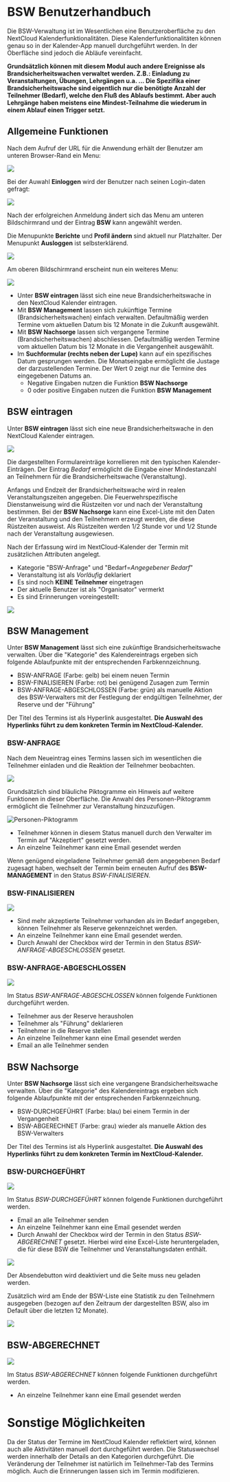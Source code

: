 # BSW Benutzerhandbuch
Die BSW-Verwaltung ist im Wesentlichen eine Benutzeroberfläche zu den NextCloud Kalenderfunktionalitäten.
Diese Kalenderfunktionalitäten können genau so in der Kalender-App manuell durchgeführt werden. In der Oberfläche sind jedoch die Abläufe vereinfacht.

**Grundsätzlich können mit diesem Modul auch andere Ereignisse als Brandsicherheitswachen verwaltet werden. Z.B.: Einladung zu Veranstaltungen, Übungen, Lehrgängen u.a. ... 
Die Spezifika einer Brandsicherheitswache sind eigentlich nur die benötigte Anzahl der Teilnehmer (Bedarf), welche den Fluß des Ablaufs bestimmt. Aber auch Lehrgänge haben meistens eine Mindest-Teilnahme die wiederum in einem Ablauf einen Trigger setzt.**

## Allgemeine Funktionen
Nach dem Aufruf der URL für die Anwendung erhält der Benutzer am unteren Browser-Rand ein Menu:

![](screenshots/Bildschirmfoto_2020-10-06_um_22.29.08.png)

Bei der Auwahl **Einloggen** wird der Benutzer nach seinen Login-daten gefragt:

![](screenshots/Bildschirmfoto%202020-10-06%20um%2022.31.35.png)

Nach der erfolgreichen Anmeldung ändert sich das Menu am unteren Bildschirmrand und der Eintrag **BSW** kann angewählt werden. 

Die Menupunkte **Berichte** und **Profil ändern** sind aktuell nur Platzhalter. 
Der Menupunkt **Ausloggen** ist selbsterklärend.

![](screenshots/Bildschirmfoto%202020-10-06%20um%2022.34.41.png)

Am oberen Bildschirmrand erscheint nun ein weiteres Menu:

![](screenshots/Bildschirmfoto%202020-10-06%20um%2022.36.40.png)

* Unter **BSW eintragen** lässt sich eine neue Brandsicherheitswache in den NextCloud Kalender eintragen.
* Mit **BSW Management** lassen sich zukünftige Termine (Brandsicherheitswachen) einfach verwalten. Defaultmäßig werden Termine vom aktuellen Datum bis 12 Monate in die Zukunft ausgewählt.
* Mit **BSW Nachsorge** lassen sich vergangene Termine (Brandsicherheitswachen) abschliessen. Defaultmäßig werden Termine vom aktuellen Datum bis 12 Monate in die Vergangenheit ausgewählt.
* Im **Suchformular (rechts neben der Lupe)** kann auf ein spezifisches Datum gesprungen werden. Die Monatseingabe ermöglicht die Justage der darzustellenden Termine. Der Wert 0 zeigt nur die Termine des eingegebenen Datums an. 
	* Negative Eingaben nutzen die Funktion **BSW Nachsorge**
	* 0 oder positive Eingaben nutzen die Funktion **BSW Management**

## BSW eintragen
Unter **BSW eintragen** lässt sich eine neue Brandsicherheitswache in den NextCloud Kalender eintragen.

![](screenshots/Bildschirmfoto%202020-10-06%20um%2022.56.21.png)

Die dargestellten Formulareinträge korrellieren mit den typischen Kalender-Einträgen.
Der Eintrag *Bedarf* ermöglicht die Eingabe einer Mindestanzahl an Teilnehmern für die Brandsicherheitswache (Veranstaltung).

Anfangs und Endzeit der Brandsicherheitswache wird in realen Veranstaltungszeiten angegeben. Die Feuerwehrspezifische Dienstanweisung wird die Rüstzeiten vor und nach der Veranstaltung bestimmen. Bei der **BSW Nachsorge** kann eine Excel-Liste mit den Daten der Veranstaltung und den Teilnehmern erzeugt werden, die diese Rüstzeiten ausweist. Als Rüstzeiten werden 1/2 Stunde vor und 1/2 Stunde nach der Veranstaltung ausgewiesen.

Nach der Erfassung wird im NextCloud-Kalender der Termin mit zusätzlichen Attributen angelegt.

* Kategorie "BSW-Anfrage" und "Bedarf=*Angegebener Bedarf*"
* Veranstaltung ist als *Vorläufig* deklariert
* Es sind noch **KEINE Teilnehmer** eingetragen
* Der aktuelle Benutzer ist als "Organisator" vermerkt
* Es sind Erinnerungen voreingestellt:

![](screenshots/Bildschirmfoto%202020-10-06%20um%2023.06.02.png)

## BSW Management
Unter **BSW Management** lässt sich eine zukünftige Brandsicherheitswache verwalten.
Über die "Kategorie" des Kalendereintrags ergeben sich folgende Ablaufpunkte mit der entsprechenden Farbkennzeichnung.

* BSW-ANFRAGE (Farbe: gelb) bei einem neuen Termin
* BSW-FINALISIEREN (Farbe: rot) bei genügend Zusagen zum Termin
* BSW-ANFRAGE-ABGESCHLOSSEN (Farbe: grün) als manuelle Aktion des BSW-Verwalters mit der Festlegung der endgültigen Teilnehmer, der Reserve und der "Führung"

Der Titel des Termins ist als Hyperlink ausgestaltet. **Die Auswahl des Hyperlinks führt zu dem konkreten Termin im NextCloud-Kalender.**


### BSW-ANFRAGE
Nach dem Neueintrag eines Termins lassen sich im wesentlichen die Teilnehmer einladen und die Reaktion der Teilnehmer beobachten.

![](screenshots/Bildschirmfoto%202020-10-06%20um%2023.33.37.png)

Grundsätzlich sind bläuliche Piktogramme ein Hinweis auf weitere Funktionen in dieser Oberfläche.
Die Anwahl des Personen-Piktogramm ermöglicht die Teilnehmer zur Veranstaltung hinzuzufügen.

![Personen-Piktogramm](screenshots/Bildschirmfoto%202020-10-06%20um%2023.36.38.png)

* Teilnehmer können in diesem Status manuell durch den Verwalter im Termin auf "Akzeptiert" gesetzt werden. 
* An einzelne Teilnehmer kann eine Email gesendet werden

Wenn genügend eingeladene Teilnehmer gemäß dem angegebenen Bedarf zugesagt haben, wechselt der Termin beim erneuten Aufruf des **BSW-MANAGEMENT** in den Status *BSW-FINALISIEREN*.

### BSW-FINALISIEREN

![](screenshots/Bildschirmfoto%202020-10-06%20um%2023.41.48.png)

* Sind mehr akzeptierte Teilnehmer vorhanden als im Bedarf angegeben, können Teilnehmer als Reserve gekennzeichnet werden.
* An einzelne Teilnehmer kann eine Email gesendet werden.
* Durch Anwahl der Checkbox wird der Termin in den Status *BSW-ANFRAGE-ABGESCHLOSSEN* gesetzt.

### BSW-ANFRAGE-ABGESCHLOSSEN

![](screenshots/Bildschirmfoto%202020-10-06%20um%2023.57.29.png)

Im Status *BSW-ANFRAGE-ABGESCHLOSSEN* können folgende Funktionen durchgeführt werden.

* Teilnehmer aus der Reserve herausholen
* Teilnehmer als "Führung" deklarieren
* Teilnehmer in die Reserve stellen
* An einzelne Teilnehmer kann eine Email gesendet werden
* Email an alle Teilnehmer senden

## BSW Nachsorge
Unter **BSW Nachsorge** lässt sich eine vergangene Brandsicherheitswache verwalten.
Über die "Kategorie" des Kalendereintrags ergeben sich folgende Ablaufpunkte mit der entsprechenden Farbkennzeichnung.

* BSW-DURCHGEFÜHRT (Farbe: blau) bei einem Termin in der Vergangenheit
* BSW-ABGERECHNET (Farbe: grau) wieder als manuelle Aktion des BSW-Verwalters

Der Titel des Termins ist als Hyperlink ausgestaltet. **Die Auswahl des Hyperlinks führt zu dem konkreten Termin im NextCloud-Kalender.**

### BSW-DURCHGEFÜHRT

![](screenshots/Bildschirmfoto%202020-10-07%20um%2019.45.54.png)

Im Status *BSW-DURCHGEFÜHRT* können folgende Funktionen durchgeführt werden.

* Email an alle Teilnehmer senden
* An einzelne Teilnehmer kann eine Email gesendet werden
* Durch Anwahl der Checkbox wird der Termin in den Status *BSW-ABGERECHNET* gesetzt. Hierbei wird eine Excel-Liste heruntergeladen, die für diese BSW die Teilnehmer und Veranstaltungsdaten enthält.

![](screenshots/Bildschirmfoto%202020-10-07%20um%2020.02.39.png)

Der Absendebutton wird deaktiviert und die Seite muss neu geladen werden.

Zusätzlich wird am Ende der BSW-Liste eine Statistik zu den Teilnehmern ausgegeben (bezogen auf den Zeitraum der dargestellten BSW, also im Default über die letzten 12 Monate).

![](screenshots/Bildschirmfoto%202020-10-07%20um%2019.53.18.png)

## BSW-ABGERECHNET

![](screenshots/Bildschirmfoto%202020-10-07%20um%2020.09.14.png)

Im Status *BSW-ABGERECHNET* können folgende Funktionen durchgeführt werden.

* An einzelne Teilnehmer kann eine Email gesendet werden

# Sonstige Möglichkeiten
Da der Status der Termine im NextCloud Kalender reflektiert wird, können auch alle Aktivitäten manuell dort durchgeführt werden. 
Die Statuswechsel werden innerhalb der Details an den Kategorien durchgeführt. 
Die Veränderung der Teilnehmer ist natürlich im Teilnehmer-Tab des Termins möglich. 
Auch die Erinnerungen lassen sich im Termin modifizieren.


